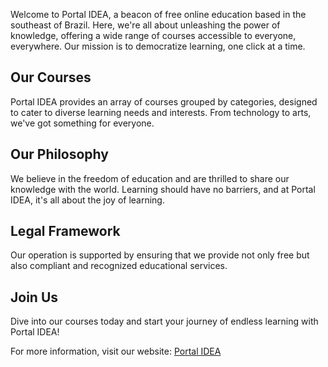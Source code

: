 Welcome to Portal IDEA, a beacon of free online education based in the southeast of Brazil. Here, we're all about unleashing the power of knowledge, offering a wide range of courses accessible to everyone, everywhere. Our mission is to democratize learning, one click at a time.

## Our Courses
Portal IDEA provides an array of courses grouped by categories, designed to cater to diverse learning needs and interests. From technology to arts, we've got something for everyone.

## Our Philosophy
We believe in the freedom of education and are thrilled to share our knowledge with the world. Learning should have no barriers, and at Portal IDEA, it's all about the joy of learning.

## Legal Framework
Our operation is supported by ensuring that we provide not only free but also compliant and recognized educational services.

## Join Us
Dive into our courses today and start your journey of endless learning with Portal IDEA!

For more information, visit our website: [Portal IDEA](https://www.portalidea.com.br)
